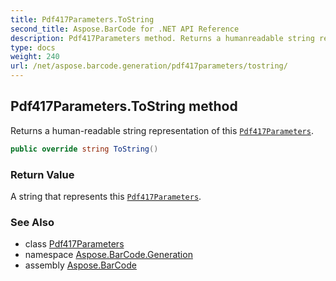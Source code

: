 ```yaml
---
title: Pdf417Parameters.ToString
second_title: Aspose.BarCode for .NET API Reference
description: Pdf417Parameters method. Returns a humanreadable string representation of this Pdf417Parameters
type: docs
weight: 240
url: /net/aspose.barcode.generation/pdf417parameters/tostring/
---
```

## Pdf417Parameters.ToString method

Returns a human-readable string representation of this [`Pdf417Parameters`](../).

```csharp
public override string ToString()
```

### Return Value

A string that represents this [`Pdf417Parameters`](../).

### See Also

* class [Pdf417Parameters](../)
* namespace [Aspose.BarCode.Generation](../../pdf417parameters/)
* assembly [Aspose.BarCode](../../../)


